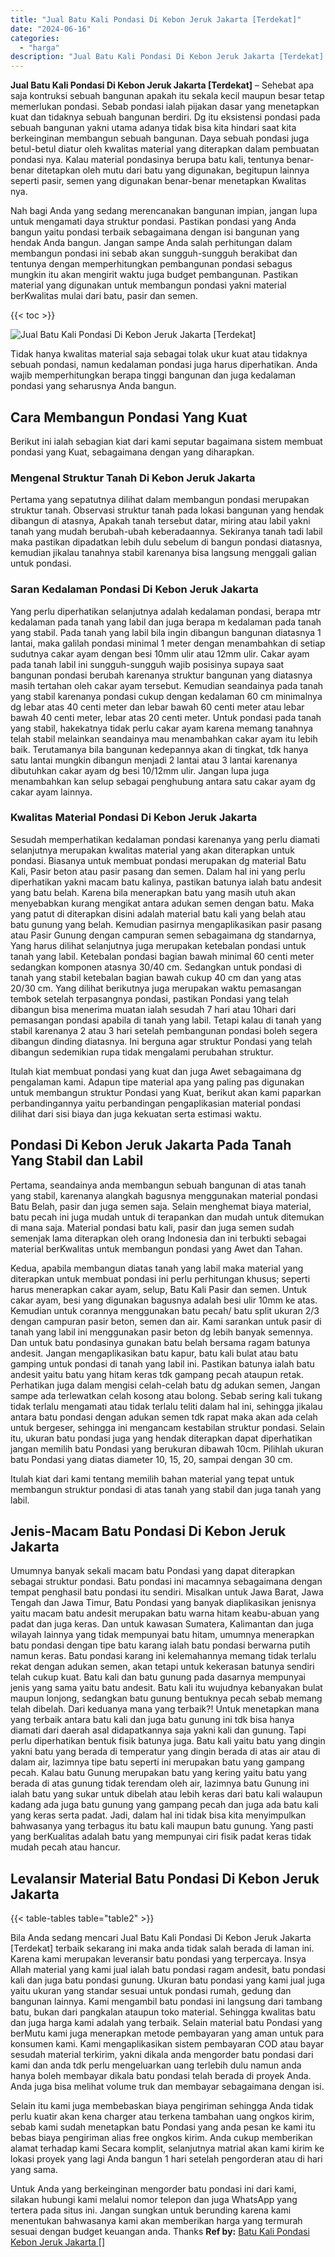 ```yaml
---
title: "Jual Batu Kali Pondasi Di Kebon Jeruk Jakarta [Terdekat]"
date: "2024-06-16"
categories: 
  - "harga"
description: "Jual Batu Kali Pondasi Di Kebon Jeruk Jakarta [Terdekat]. Untuk Anda yang berkeinginan mengorder batu pondasi ini dari kami, silakan hubungi kami melalui nom..."
---
```


**Jual Batu Kali Pondasi Di Kebon Jeruk Jakarta \[Terdekat\]** – Sehebat apa saja kontruksi sebuah bangunan apakah itu sekala kecil maupun besar tetap memerlukan pondasi. Sebab pondasi ialah pijakan dasar yang menetapkan kuat dan tidaknya sebuah bangunan berdiri. Dg itu eksistensi pondasi pada sebuah bangunan yakni utama adanya tidak bisa kita hindari saat kita berkeinginan membangun sebuah bangunan. Daya sebuah pondasi juga betul-betul diatur oleh kwalitas material yang diterapkan dalam pembuatan pondasi nya. Kalau material pondasinya berupa batu kali, tentunya benar-benar ditetapkan oleh mutu dari batu yang digunakan, begitupun lainnya seperti pasir, semen yang digunakan benar-benar menetapkan Kwalitas nya.

Nah bagi Anda yang sedang merencanakan bangunan impian, jangan lupa untuk mengamati daya struktur pondasi. Pastikan pondasi yang Anda bangun yaitu pondasi terbaik sebagaimana dengan isi bangunan yang hendak Anda bangun. Jangan sampe Anda salah perhitungan dalam membangun pondasi ini sebab akan sungguh-sungguh berakibat dan tentunya dengan memperhitungkan pembangunan pondasi sebagus mungkin itu akan mengirit waktu juga budget pembangunan. Pastikan material yang digunakan untuk membangun pondasi yakni material berKwalitas mulai dari batu, pasir dan semen.

{{< toc >}}

![Jual Batu Kali Pondasi Di Kebon Jeruk Jakarta [Terdekat]](/images/jual-batu-kali-31.png)

Tidak hanya kwalitas material saja sebagai tolak ukur kuat atau tidaknya sebuah pondasi, namun kedalaman pondasi juga harus diperhatikan. Anda wajib memperhitungkan berapa tinggi bangunan dan juga kedalaman pondasi yang seharusnya Anda bangun.

## Cara Membangun Pondasi Yang Kuat

Berikut ini ialah sebagian kiat dari kami seputar bagaimana sistem membuat pondasi yang Kuat, sebagaimana dengan yang diharapkan.

### Mengenal Struktur Tanah Di Kebon Jeruk Jakarta

Pertama yang sepatutnya dilihat dalam membangun pondasi merupakan struktur tanah. Observasi struktur tanah pada lokasi bangunan yang hendak dibangun di atasnya, Apakah tanah tersebut datar, miring atau labil yakni tanah yang mudah berubah-ubah keberadaannya. Sekiranya tanah tadi labil maka pastikan dipadatkan lebih dulu sebelum di bangun pondasi diatasnya, kemudian jikalau tanahnya stabil karenanya bisa langsung menggali galian untuk pondasi.

### Saran Kedalaman Pondasi Di Kebon Jeruk Jakarta

Yang perlu diperhatikan selanjutnya adalah kedalaman pondasi, berapa mtr kedalaman pada tanah yang labil dan juga berapa m kedalaman pada tanah yang stabil. Pada tanah yang labil bila ingin dibangun bangunan diatasnya 1 lantai, maka galilah pondasi minimal 1 meter dengan menambahkan di setiap sudutnya cakar ayam dengan besi 10mm ulir atau 12mm ulir. Cakar ayam pada tanah labil ini sungguh-sungguh wajib posisinya supaya saat bangunan pondasi berubah karenanya struktur bangunan yang diatasnya masih tertahan oleh cakar ayam tersebut. Kemudian seandainya pada tanah yang stabil karenanya pondasi cukup dengan kedalaman 60 cm minimalnya dg lebar atas 40 centi meter dan lebar bawah 60 centi meter atau lebar bawah 40 centi meter, lebar atas 20 centi meter. Untuk pondasi pada tanah yang stabil, hakekatnya tidak perlu cakar ayam karena memang tanahnya telah stabil melainkan seandainya mau menambahkan cakar ayam itu lebih baik. Terutamanya bila bangunan kedepannya akan di tingkat, tdk hanya satu lantai mungkin dibangun menjadi 2 lantai atau 3 lantai karenanya dibutuhkan cakar ayam dg besi 10/12mm ulir. Jangan lupa juga menambahkan kan selup sebagai penghubung antara satu cakar ayam dg cakar ayam lainnya.

### Kwalitas Material Pondasi Di Kebon Jeruk Jakarta

Sesudah memperhatikan kedalaman pondasi karenanya yang perlu diamati selanjutnya merupakan kwalitas material yang akan diterapkan untuk pondasi. Biasanya untuk membuat pondasi merupakan dg material Batu Kali, Pasir beton atau pasir pasang dan semen. Dalam hal ini yang perlu diperhatikan yakni macam batu kalinya, pastikan batunya ialah batu andesit yang batu belah. Karena bila menerapkan batu yang masih utuh akan menyebabkan kurang mengikat antara adukan semen dengan batu. Maka yang patut di diterapkan disini adalah material batu kali yang belah atau batu gunung yang belah. Kemudian pasirnya mengaplikasikan pasir pasang atau Pasir Gunung dengan campuran semen sebagaimana dg standarnya, Yang harus dilihat selanjutnya juga merupakan ketebalan pondasi untuk tanah yang labil. Ketebalan pondasi bagian bawah minimal 60 centi meter sedangkan komponen atasnya 30/40 cm. Sedangkan untuk pondasi di tanah yang stabil ketebalan bagian bawah cukup 40 cm dan yang atas 20/30 cm. Yang dilihat berikutnya juga merupakan waktu pemasangan tembok setelah terpasangnya pondasi, pastikan Pondasi yang telah dibangun bisa menerima muatan ialah sesudah 7 hari atau 10hari dari pemasangan pondasi apabila di tanah yang labil. Tetapi kalau di tanah yang stabil karenanya 2 atau 3 hari setelah pembangunan pondasi boleh segera dibangun dinding diatasnya. Ini berguna agar struktur Pondasi yang telah dibangun sedemikian rupa tidak mengalami perubahan struktur.

Itulah kiat membuat pondasi yang kuat dan juga Awet sebagaimana dg pengalaman kami. Adapun tipe material apa yang paling pas digunakan untuk membangun struktur Pondasi yang Kuat, berikut akan kami paparkan perbandingannya yaitu perbandingan pengaplikasian material pondasi dilihat dari sisi biaya dan juga kekuatan serta estimasi waktu.

## Pondasi Di Kebon Jeruk Jakarta Pada Tanah Yang Stabil dan Labil

Pertama, seandainya anda membangun sebuah bangunan di atas tanah yang stabil, karenanya alangkah bagusnya menggunakan material pondasi Batu Belah, pasir dan juga semen saja. Selain menghemat biaya material, batu pecah ini juga mudah untuk di terapankan dan mudah untuk ditemukan di mana saja. Material pondasi batu kali, pasir dan juga semen sudah semenjak lama diterapkan oleh orang Indonesia dan ini terbukti sebagai material berKwalitas untuk membangun pondasi yang Awet dan Tahan.

Kedua, apabila membangun diatas tanah yang labil maka material yang diterapkan untuk membuat pondasi ini perlu perhitungan khusus; seperti harus menerapkan cakar ayam, selup, Batu Kali Pasir dan semen. Untuk cakar ayam, besi yang digunakan bagusnya adalah besi ulir 10mm ke atas. Kemudian untuk corannya menggunakan batu pecah/ batu split ukuran 2/3 dengan campuran pasir beton, semen dan air. Kami sarankan untuk pasir di tanah yang labil ini menggunakan pasir beton dg lebih banyak semennya. Dan untuk batu pondasinya gunakan batu belah bersama ragam batunya andesit. Jangan mengaplikasikan batu kapur, batu kali bulat atau batu gamping untuk pondasi di tanah yang labil ini. Pastikan batunya ialah batu andesit yaitu batu yang hitam keras tdk gampang pecah ataupun retak. Perhatikan juga dalam mengisi celah-celah batu dg adukan semen, Jangan sampe ada terlewatkan celah kosong atau bolong. Sebab sering kali tukang tidak terlalu mengamati atau tidak terlalu teliti dalam hal ini, sehingga jikalau antara batu pondasi dengan adukan semen tdk rapat maka akan ada celah untuk bergeser, sehingga ini mengancam kestabilan struktur pondasi. Selain itu, ukuran batu pondasi juga yang hendak diterapkan dapat diperhatikan jangan memilih batu Pondasi yang berukuran dibawah 10cm. Pilihlah ukuran batu Pondasi yang diatas diameter 10, 15, 20, sampai dengan 30 cm.

Itulah kiat dari kami tentang memilih bahan material yang tepat untuk membangun struktur pondasi di atas tanah yang stabil dan juga tanah yang labil.

## Jenis-Macam Batu Pondasi Di Kebon Jeruk Jakarta

Umumnya banyak sekali macam batu Pondasi yang dapat diterapkan sebagai struktur pondasi. Batu pondasi ini macamnya sebagaimana dengan tempat penghasil batu pondasi itu sendiri. Misalkan untuk Jawa Barat, Jawa Tengah dan Jawa Timur, Batu Pondasi yang banyak diaplikasikan jenisnya yaitu macam batu andesit merupakan batu warna hitam keabu-abuan yang padat dan juga keras. Dan untuk kawasan Sumatera, Kalimantan dan juga wilayah lainnya yang tidak mempunyai batu hitam, umumnya menerapkan batu pondasi dengan tipe batu karang ialah batu pondasi berwarna putih namun keras. Batu pondasi karang ini kelemahannya memang tidak terlalu rekat dengan adukan semen, akan tetapi untuk kekerasan batunya sendiri telah cukup kuat. Batu kali dan batu gunung pada dasarnya mempunyai jenis yang sama yaitu batu andesit. Batu kali itu wujudnya kebanyakan bulat maupun lonjong, sedangkan batu gunung bentuknya pecah sebab memang telah dibelah. Dari keduanya mana yang terbaik?! Untuk menetapkan mana yang terbaik antara batu kali dan juga batu gunung ini tdk bisa hanya diamati dari daerah asal didapatkannya saja yakni kali dan gunung. Tapi perlu diperhatikan bentuk fisik batunya juga. Batu kali yaitu batu yang dingin yakni batu yang berada di temperatur yang dingin berada di atas air atau di dalam air, lazimnya tipe batu seperti ini merupakan batu yang gampang pecah. Kalau batu Gunung merupakan batu yang kering yaitu batu yang berada di atas gunung tidak terendam oleh air, lazimnya batu Gunung ini ialah batu yang sukar untuk dibelah atau lebih keras dari batu kali walaupun kadang ada juga batu gunung yang gampang pecah dan juga ada batu kali yang keras serta padat. Jadi, dalam hal ini tidak bisa kita menyimpulkan bahwasanya yang terbagus itu batu kali maupun batu gunung. Yang pasti yang berKualitas adalah batu yang mempunyai ciri fisik padat keras tidak mudah pecah atau hancur.

## Levalansir Material Batu Pondasi Di Kebon Jeruk Jakarta

{{< table-tables table="table2" >}}

Bila Anda sedang mencari Jual Batu Kali Pondasi Di Kebon Jeruk Jakarta \[Terdekat\] terbaik sekarang ini maka anda tidak salah berada di laman ini. Karena kami merupakan leveransir batu pondasi yang terpercaya. Insya Allah material yang kami jual ialah batu pondasi ragam andesit, batu pondasi kali dan juga batu pondasi gunung. Ukuran batu pondasi yang kami jual juga yaitu ukuran yang standar sesuai untuk pondasi rumah, gedung dan bangunan lainnya. Kami mengambil batu pondasi ini langsung dari tambang batu, bukan dari pangkalan ataupun toko material. Sehingga kwalitas batu dan juga harga kami adalah yang terbaik. Selain material batu Pondasi yang berMutu kami juga menerapkan metode pembayaran yang aman untuk para konsumen kami. Kami mengaplikasikan sistem pembayaran COD atau bayar sesudah material terkirim, yakni dikala anda mengorder batu pondasi dari kami dan anda tdk perlu mengeluarkan uang terlebih dulu namun anda hanya boleh membayar dikala batu pondasi telah berada di proyek Anda. Anda juga bisa melihat volume truk dan membayar sebagaimana dengan isi.

Selain itu kami juga membebaskan biaya pengiriman sehingga Anda tidak perlu kuatir akan kena charger atau terkena tambahan uang ongkos kirim, sebab kami sudah menetapkan batu Pondasi yang anda pesan ke kami itu bebas biaya pengiriman alias free ongkos kirim. Anda cukup memberikan alamat terhadap kami Secara komplit, selanjutnya matrial akan kami kirim ke lokasi proyek yang lagi Anda bangun 1 hari setelah pengorderan atau di hari yang sama.

Untuk Anda yang berkeinginan mengorder batu pondasi ini dari kami, silakan hubungi kami melalui nomor telepon dan juga WhatsApp yang tertera pada situs ini. Jangan sungkan untuk berunding karena kami menentukan bahwasanya kami akan memberikan harga yang termurah sesuai dengan budget keuangan anda. Thanks
**Ref by:** [Batu Kali Pondasi Kebon Jeruk Jakarta []](https://id.wikipedia.org/wiki/Batu)
